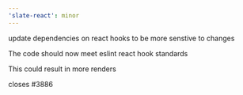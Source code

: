 ```yaml
---
'slate-react': minor
---
```


update dependencies on react hooks to be more senstive to changes

The code should now meet eslint react hook standards

This could result in more renders

closes #3886
